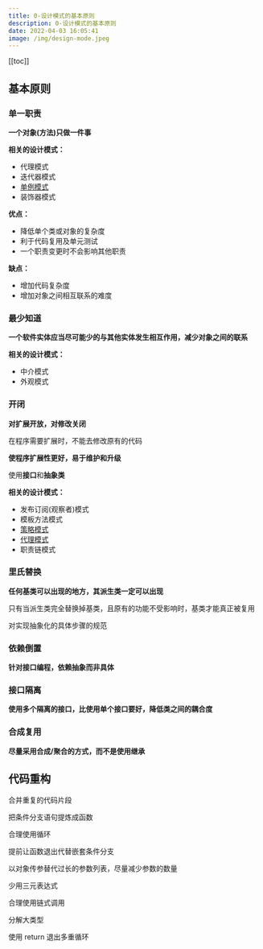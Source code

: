 ```yaml
---
title: 0-设计模式的基本原则
description: 0-设计模式的基本原则
date: 2022-04-03 16:05:41
image: /img/design-mode.jpeg
---
```


[[toc]]

## 基本原则

### 单一职责

**一个对象(方法)只做一件事**

**相关的设计模式：**
- 代理模式
- 迭代器模式
- [单例模式](./1-Singleton)
- 装饰器模式

**优点：**
- 降低单个类或对象的复杂度
- 利于代码复用及单元测试
- 一个职责变更时不会影响其他职责

**缺点：**
- 增加代码复杂度
- 增加对象之间相互联系的难度

### 最少知道

**一个软件实体应当尽可能少的与其他实体发生相互作用，减少对象之间的联系**

**相关的设计模式：**
- 中介模式
- 外观模式

### 开闭

**对扩展开放，对修改关闭**

在程序需要扩展时，不能去修改原有的代码

**使程序扩展性更好，易于维护和升级**

使用**接口**和**抽象类**

**相关的设计模式：**
- 发布订阅(观察者)模式
- 模板方法模式
- [策略模式](./2-Strategy-Mode)
- [代理模式](./3-Proxy-Mode)
- 职责链模式

### 里氏替换

**任何基类可以出现的地方，其派生类一定可以出现**

只有当派生类完全替换掉基类，且原有的功能不受影响时，基类才能真正被复用

对实现抽象化的具体步骤的规范

### 依赖倒置

**针对接口编程，依赖抽象而非具体**

### 接口隔离

**使用多个隔离的接口，比使用单个接口要好，降低类之间的耦合度**

### 合成复用

**尽量采用合成/聚合的方式，而不是使用继承**

## 代码重构

合并重复的代码片段

把条件分支语句提炼成函数

合理使用循环

提前让函数退出代替嵌套条件分支

以对象传参替代过长的参数列表，尽量减少参数的数量

少用三元表达式

合理使用链式调用

分解大类型

使用 return 退出多重循环